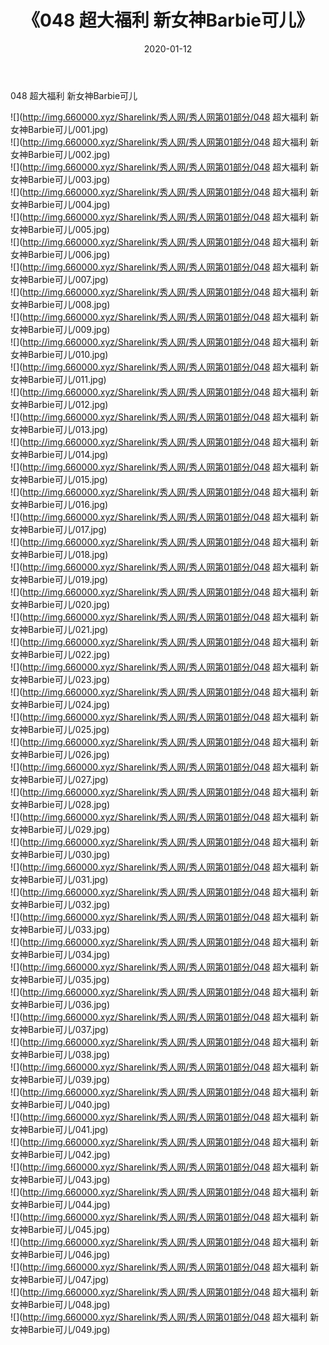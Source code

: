 ﻿---
layout: post
title:  《048 超大福利 新女神Barbie可儿》
date:   2020-01-12
img: http://img.660000.xyz/Sharelink/秀人网/秀人网第01部分/048 超大福利 新女神Barbie可儿/000.jpg
categories: [美女, 清纯, 唯美]
---

048 超大福利 新女神Barbie可儿

  ![](http://img.660000.xyz/Sharelink/秀人网/秀人网第01部分/048 超大福利 新女神Barbie可儿/001.jpg) <br> ![](http://img.660000.xyz/Sharelink/秀人网/秀人网第01部分/048 超大福利 新女神Barbie可儿/002.jpg) <br> ![](http://img.660000.xyz/Sharelink/秀人网/秀人网第01部分/048 超大福利 新女神Barbie可儿/003.jpg) <br> ![](http://img.660000.xyz/Sharelink/秀人网/秀人网第01部分/048 超大福利 新女神Barbie可儿/004.jpg) <br> ![](http://img.660000.xyz/Sharelink/秀人网/秀人网第01部分/048 超大福利 新女神Barbie可儿/005.jpg) <br> ![](http://img.660000.xyz/Sharelink/秀人网/秀人网第01部分/048 超大福利 新女神Barbie可儿/006.jpg) <br> ![](http://img.660000.xyz/Sharelink/秀人网/秀人网第01部分/048 超大福利 新女神Barbie可儿/007.jpg) <br> ![](http://img.660000.xyz/Sharelink/秀人网/秀人网第01部分/048 超大福利 新女神Barbie可儿/008.jpg) <br> ![](http://img.660000.xyz/Sharelink/秀人网/秀人网第01部分/048 超大福利 新女神Barbie可儿/009.jpg) <br> ![](http://img.660000.xyz/Sharelink/秀人网/秀人网第01部分/048 超大福利 新女神Barbie可儿/010.jpg) <br> ![](http://img.660000.xyz/Sharelink/秀人网/秀人网第01部分/048 超大福利 新女神Barbie可儿/011.jpg) <br> ![](http://img.660000.xyz/Sharelink/秀人网/秀人网第01部分/048 超大福利 新女神Barbie可儿/012.jpg) <br> ![](http://img.660000.xyz/Sharelink/秀人网/秀人网第01部分/048 超大福利 新女神Barbie可儿/013.jpg) <br> ![](http://img.660000.xyz/Sharelink/秀人网/秀人网第01部分/048 超大福利 新女神Barbie可儿/014.jpg) <br> ![](http://img.660000.xyz/Sharelink/秀人网/秀人网第01部分/048 超大福利 新女神Barbie可儿/015.jpg) <br> ![](http://img.660000.xyz/Sharelink/秀人网/秀人网第01部分/048 超大福利 新女神Barbie可儿/016.jpg) <br> ![](http://img.660000.xyz/Sharelink/秀人网/秀人网第01部分/048 超大福利 新女神Barbie可儿/017.jpg) <br> ![](http://img.660000.xyz/Sharelink/秀人网/秀人网第01部分/048 超大福利 新女神Barbie可儿/018.jpg) <br> ![](http://img.660000.xyz/Sharelink/秀人网/秀人网第01部分/048 超大福利 新女神Barbie可儿/019.jpg) <br> ![](http://img.660000.xyz/Sharelink/秀人网/秀人网第01部分/048 超大福利 新女神Barbie可儿/020.jpg) <br> ![](http://img.660000.xyz/Sharelink/秀人网/秀人网第01部分/048 超大福利 新女神Barbie可儿/021.jpg) <br> ![](http://img.660000.xyz/Sharelink/秀人网/秀人网第01部分/048 超大福利 新女神Barbie可儿/022.jpg) <br> ![](http://img.660000.xyz/Sharelink/秀人网/秀人网第01部分/048 超大福利 新女神Barbie可儿/023.jpg) <br> ![](http://img.660000.xyz/Sharelink/秀人网/秀人网第01部分/048 超大福利 新女神Barbie可儿/024.jpg) <br> ![](http://img.660000.xyz/Sharelink/秀人网/秀人网第01部分/048 超大福利 新女神Barbie可儿/025.jpg) <br> ![](http://img.660000.xyz/Sharelink/秀人网/秀人网第01部分/048 超大福利 新女神Barbie可儿/026.jpg) <br> ![](http://img.660000.xyz/Sharelink/秀人网/秀人网第01部分/048 超大福利 新女神Barbie可儿/027.jpg) <br> ![](http://img.660000.xyz/Sharelink/秀人网/秀人网第01部分/048 超大福利 新女神Barbie可儿/028.jpg) <br> ![](http://img.660000.xyz/Sharelink/秀人网/秀人网第01部分/048 超大福利 新女神Barbie可儿/029.jpg) <br> ![](http://img.660000.xyz/Sharelink/秀人网/秀人网第01部分/048 超大福利 新女神Barbie可儿/030.jpg) <br> ![](http://img.660000.xyz/Sharelink/秀人网/秀人网第01部分/048 超大福利 新女神Barbie可儿/031.jpg) <br> ![](http://img.660000.xyz/Sharelink/秀人网/秀人网第01部分/048 超大福利 新女神Barbie可儿/032.jpg) <br> ![](http://img.660000.xyz/Sharelink/秀人网/秀人网第01部分/048 超大福利 新女神Barbie可儿/033.jpg) <br> ![](http://img.660000.xyz/Sharelink/秀人网/秀人网第01部分/048 超大福利 新女神Barbie可儿/034.jpg) <br> ![](http://img.660000.xyz/Sharelink/秀人网/秀人网第01部分/048 超大福利 新女神Barbie可儿/035.jpg) <br> ![](http://img.660000.xyz/Sharelink/秀人网/秀人网第01部分/048 超大福利 新女神Barbie可儿/036.jpg) <br> ![](http://img.660000.xyz/Sharelink/秀人网/秀人网第01部分/048 超大福利 新女神Barbie可儿/037.jpg) <br> ![](http://img.660000.xyz/Sharelink/秀人网/秀人网第01部分/048 超大福利 新女神Barbie可儿/038.jpg) <br> ![](http://img.660000.xyz/Sharelink/秀人网/秀人网第01部分/048 超大福利 新女神Barbie可儿/039.jpg) <br> ![](http://img.660000.xyz/Sharelink/秀人网/秀人网第01部分/048 超大福利 新女神Barbie可儿/040.jpg) <br> ![](http://img.660000.xyz/Sharelink/秀人网/秀人网第01部分/048 超大福利 新女神Barbie可儿/041.jpg) <br> ![](http://img.660000.xyz/Sharelink/秀人网/秀人网第01部分/048 超大福利 新女神Barbie可儿/042.jpg) <br> ![](http://img.660000.xyz/Sharelink/秀人网/秀人网第01部分/048 超大福利 新女神Barbie可儿/043.jpg) <br> ![](http://img.660000.xyz/Sharelink/秀人网/秀人网第01部分/048 超大福利 新女神Barbie可儿/044.jpg) <br> ![](http://img.660000.xyz/Sharelink/秀人网/秀人网第01部分/048 超大福利 新女神Barbie可儿/045.jpg) <br> ![](http://img.660000.xyz/Sharelink/秀人网/秀人网第01部分/048 超大福利 新女神Barbie可儿/046.jpg) <br> ![](http://img.660000.xyz/Sharelink/秀人网/秀人网第01部分/048 超大福利 新女神Barbie可儿/047.jpg) <br> ![](http://img.660000.xyz/Sharelink/秀人网/秀人网第01部分/048 超大福利 新女神Barbie可儿/048.jpg) <br> ![](http://img.660000.xyz/Sharelink/秀人网/秀人网第01部分/048 超大福利 新女神Barbie可儿/049.jpg) <br>